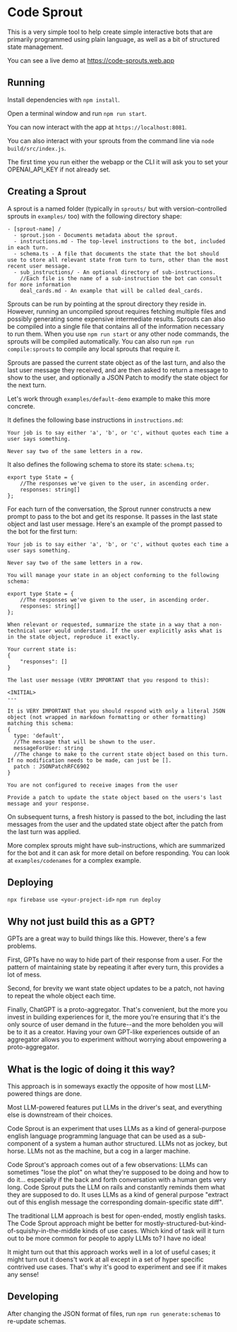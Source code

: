 # Code Sprout

This is a very simple tool to help create simple interactive bots that are primarily programmed using plain language, as well as a bit of structured state management.

You can see a live demo at https://code-sprouts.web.app

## Running

Install dependencies with `npm install`.

Open a terminal window and run `npm run start`.

You can now interact with the app at `https://localhost:8081`.

You can also interact with your sprouts from the command line via `node build/src/index.js`.

The first time you run either the webapp or the CLI it will ask you to set your OPENAI_API_KEY if not already set.

## Creating a Sprout

A sprout is a named folder (typically in `sprouts/` but with version-controlled sprouts in `examples/` too) with the following directory shape:

```
- [sprout-name] /
  - sprout.json - Documents metadata about the sprout.
  - instructions.md - The top-level instructions to the bot, included in each turn.
  - schema.ts - A file that documents the state that the bot should use to store all relevant state from turn to turn, other than the most recent user message.
  - sub_instructions/ - An optional directory of sub-instructions.
    //Each file is the name of a sub-instruction the bot can consult for more information
    deal_cards.md - An example that will be called deal_cards.
```

Sprouts can be run by pointing at the sprout directory they reside in. However, running an uncompiled sprout requires fetching multiple files and possibly generating some expensive intermediate results. Sprouts can also be compiled into a single file that contains all of the information necessary to run them. When you use `npm run start` or any other node commands, the sprouts will be compiled automatically. You can also run `npm run compile:sprouts` to compile any local sprouts that require it.

Sprouts are passed the current state object as of the last turn, and also the last user message they received, and are then asked to return a message to show to the user, and optionally a JSON Patch to modify the state object for the next turn.

Let's work through `examples/default-demo` example to make this more concrete.

It defines the following base instructions in `instructions.md`:
```
Your job is to say either 'a', 'b', or 'c', without quotes each time a user says something.

Never say two of the same letters in a row.
```

It also defines the following schema to store its state: `schema.ts`;
```
export type State = {
    //The responses we've given to the user, in ascending order.
    responses: string[]
};
```

For each turn of the conversation, the Sprout runner constructs a new prompt to
pass to the bot and get its response. It passes in the last state object and
last user message. Here's an example of the prompt passed to the bot for the first turn:

```
Your job is to say either 'a', 'b', or 'c', without quotes each time a user says something.

Never say two of the same letters in a row.

You will manage your state in an object conforming to the following schema:

export type State = {
    //The responses we've given to the user, in ascending order.
    responses: string[]
};

When relevant or requested, summarize the state in a way that a non-technical user would understand. If the user explicitly asks what is in the state object, reproduce it exactly.

Your current state is:
{
	"responses": []
}

The last user message (VERY IMPORTANT that you respond to this):

<INITIAL>
---

It is VERY IMPORTANT that you should respond with only a literal JSON object (not wrapped in markdown formatting or other formatting) matching this schema:
{
  type: 'default',
  //The message that will be shown to the user.
  messageForUser: string
  //The change to make to the current state object based on this turn. If no modification needs to be made, can just be [].
  patch : JSONPatchRFC6902
}

You are not configured to receive images from the user

Provide a patch to update the state object based on the users's last message and your response.
```

On subsequent turns, a fresh history is passed to the bot, including the last messages from the user and the updated state object after the patch from the last turn was applied.

More complex sprouts might have sub-instructions, which are summarized for the bot and it can ask for more detail on before responding. You can look at `examples/codenames` for a complex example.

## Deploying

`npx firebase use <your-project-id>`
`npm run deploy`

## Why not just build this as a GPT?

GPTs are a great way to build things like this. However, there's a few problems.

First, GPTs have no way to hide part of their response from a user. For the pattern of maintaining state by repeating it after every turn, this provides a lot of mess.

Second, for brevity we want state object updates to be a patch, not having to repeat the whole object each time.

Finally, ChatGPT is a proto-aggregator. That's convenient, but the more you invest in building experiences for it, the more you're ensuring that it's the only source of user demand in the future--and the more beholden you will be to it as a creator. Having your own GPT-like experiences outside of an aggregator allows you to experiment without worrying about empowering a proto-aggregator.

## What is the logic of doing it this way?

This approach is in someways exactly the opposite of how most LLM-powered things are done.

Most LLM-powered features put LLMs in the driver's seat, and everything else is downstream of their choices.

Code Sprout is an experiment that uses LLMs as a kind of general-purpose english language programming language that can be used as a sub-component of a system a human author structured. LLMs not as jockey, but horse. LLMs not as the machine, but a cog in a larger machine.

Code Sprout's approach comes out of a few observations: LLMs can sometimes "lose the plot" on what they're supposed to be doing and how to do it... especially if the back and forth conversation with a human gets very long. Code Sprout puts the LLM on rails and constantly reminds them what they are supposed to do. It uses LLMs as a kind of general purpose "extract out of this english message the corresponding domain-specific state diff".

The traditional LLM approach is best for open-ended, mostly english tasks. The Code Sprout approach might be better for mostly-structured-but-kind-of-squishy-in-the-middle kinds of use cases. Which kind of task will it turn out to be more common for people to apply LLMs to? I have no idea!

It might turn out that this approach works well in a lot of useful cases; it might turn out it doens't work at all except in a set of hyper specific contrived use cases. That's why it's good to experiment and see if it makes any sense!

## Developing

After changing the JSON format of files, run `npm run generate:schemas` to re-update schemas.